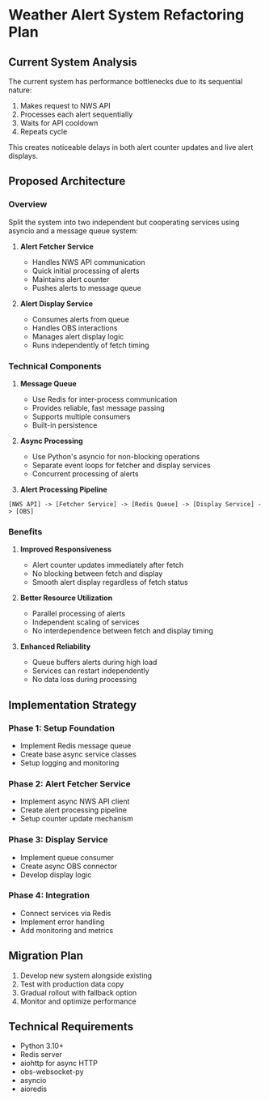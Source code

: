 # Weather Alert System Refactoring Plan

## Current System Analysis

The current system has performance bottlenecks due to its sequential nature:
1. Makes request to NWS API
2. Processes each alert sequentially
3. Waits for API cooldown
4. Repeats cycle

This creates noticeable delays in both alert counter updates and live alert displays.

## Proposed Architecture

### Overview
Split the system into two independent but cooperating services using asyncio and a message queue system:

1. **Alert Fetcher Service**
   - Handles NWS API communication
   - Quick initial processing of alerts
   - Maintains alert counter
   - Pushes alerts to message queue

2. **Alert Display Service**
   - Consumes alerts from queue
   - Handles OBS interactions
   - Manages alert display logic
   - Runs independently of fetch timing

### Technical Components

1. **Message Queue**
   - Use Redis for inter-process communication
   - Provides reliable, fast message passing
   - Supports multiple consumers
   - Built-in persistence

2. **Async Processing**
   - Use Python's asyncio for non-blocking operations
   - Separate event loops for fetcher and display services
   - Concurrent processing of alerts

3. **Alert Processing Pipeline**
```
[NWS API] -> [Fetcher Service] -> [Redis Queue] -> [Display Service] -> [OBS]
```

### Benefits

1. **Improved Responsiveness**
   - Alert counter updates immediately after fetch
   - No blocking between fetch and display
   - Smooth alert display regardless of fetch status

2. **Better Resource Utilization**
   - Parallel processing of alerts
   - Independent scaling of services
   - No interdependence between fetch and display timing

3. **Enhanced Reliability**
   - Queue buffers alerts during high load
   - Services can restart independently
   - No data loss during processing

## Implementation Strategy

### Phase 1: Setup Foundation
- Implement Redis message queue
- Create base async service classes
- Setup logging and monitoring

### Phase 2: Alert Fetcher Service
- Implement async NWS API client
- Create alert processing pipeline
- Setup counter update mechanism

### Phase 3: Display Service
- Implement queue consumer
- Create async OBS connector
- Develop display logic

### Phase 4: Integration
- Connect services via Redis
- Implement error handling
- Add monitoring and metrics

## Migration Plan

1. Develop new system alongside existing
2. Test with production data copy
3. Gradual rollout with fallback option
4. Monitor and optimize performance

## Technical Requirements

- Python 3.10+
- Redis server
- aiohttp for async HTTP
- obs-websocket-py
- asyncio
- aioredis
